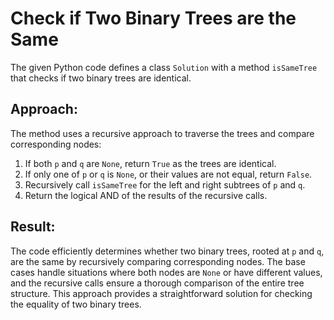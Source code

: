 # Check if Two Binary Trees are the Same

The given Python code defines a class `Solution` with a method `isSameTree` that checks if two binary trees are identical.

## Approach:

The method uses a recursive approach to traverse the trees and compare corresponding nodes:

1. If both `p` and `q` are `None`, return `True` as the trees are identical.
2. If only one of `p` or `q` is `None`, or their values are not equal, return `False`.
3. Recursively call `isSameTree` for the left and right subtrees of `p` and `q`.
4. Return the logical AND of the results of the recursive calls.

## Result:

The code efficiently determines whether two binary trees, rooted at `p` and `q`, are the same by recursively comparing corresponding nodes. The base cases handle situations where both nodes are `None` or have different values, and the recursive calls ensure a thorough comparison of the entire tree structure. This approach provides a straightforward solution for checking the equality of two binary trees.
